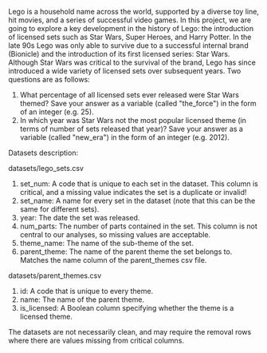 Lego is a household name across the world, supported by a diverse toy line, hit movies, and a series of successful video games. 
In this project, we are going to explore a key development in the history of Lego: the introduction of licensed sets such as Star Wars, Super Heroes, and Harry Potter.
In the late 90s Lego was only able to survive due to a successful internal brand (Bionicle) and the introduction of its first licensed series: Star Wars.
Although Star Wars was critical to the survival of the brand, Lego has since introduced a wide variety of licensed sets over subsequent years.
Two questions are as follows:

1. What percentage of all licensed sets ever released were Star Wars themed? Save your answer as a variable (called "the_force") in the form of an integer (e.g. 25).
2. In which year was Star Wars not the most popular licensed theme (in terms of number of sets released that year)? 
   Save your answer as a variable (called "new_era") in the form of an integer (e.g. 2012).

Datasets description:

datasets/lego_sets.csv

1. set_num: A code that is unique to each set in the dataset. This column is critical, and a missing value indicates the set is a duplicate or invalid!
2. set_name: A name for every set in the dataset (note that this can be the same for different sets).
3. year: The date the set was released.
4. num_parts: The number of parts contained in the set. This column is not central to our analyses, so missing values are acceptable.
5. theme_name: The name of the sub-theme of the set.
6. parent_theme: The name of the parent theme the set belongs to. Matches the name column of the parent_themes csv file.

datasets/parent_themes.csv

1. id: A code that is unique to every theme.
2. name: The name of the parent theme.
3. is_licensed: A Boolean column specifying whether the theme is a licensed theme.

The datasets are not necessarily clean, and may require the removal rows where there are values missing from critical columns.
